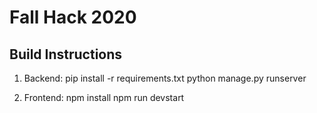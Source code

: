 # Fall Hack 2020

## Build Instructions
 1. Backend:
    pip install -r requirements.txt
    python manage.py runserver
    
 2. Frontend:
    npm install
    npm run devstart
